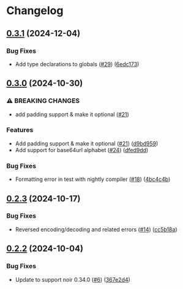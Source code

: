 # Changelog

## [0.3.1](https://github.com/noir-lang/noir_base64/compare/v0.3.0...v0.3.1) (2024-12-04)


### Bug Fixes

* Add type declarations to globals ([#29](https://github.com/noir-lang/noir_base64/issues/29)) ([6edc173](https://github.com/noir-lang/noir_base64/commit/6edc173d4f0f0a76c23f8d7cdd35dc5977ba0567))

## [0.3.0](https://github.com/noir-lang/noir_base64/compare/v0.2.3...v0.3.0) (2024-10-30)


### ⚠ BREAKING CHANGES

* add padding support & make it optional ([#21](https://github.com/noir-lang/noir_base64/issues/21))

### Features

* Add padding support & make it optional ([#21](https://github.com/noir-lang/noir_base64/issues/21)) ([d9bd959](https://github.com/noir-lang/noir_base64/commit/d9bd959bf9e01074515f48c8fa2c0fbdfb36120d))
* Add support for base64url alphabet ([#24](https://github.com/noir-lang/noir_base64/issues/24)) ([dfed9dd](https://github.com/noir-lang/noir_base64/commit/dfed9dd81c2f91947f235cf2d674e26449cfcadd))


### Bug Fixes

* Formatting error in test with nightly compiler ([#18](https://github.com/noir-lang/noir_base64/issues/18)) ([4bc4c4b](https://github.com/noir-lang/noir_base64/commit/4bc4c4ba40e786d1795ae809893c3700cfca4dc4))

## [0.2.3](https://github.com/noir-lang/noir_base64/compare/v0.2.2...v0.2.3) (2024-10-17)


### Bug Fixes

* Reversed encoding/decoding and related errors ([#14](https://github.com/noir-lang/noir_base64/issues/14)) ([cc5b18a](https://github.com/noir-lang/noir_base64/commit/cc5b18af99c22069748863257d8c6480e04dbd4a))

## [0.2.2](https://github.com/noir-lang/noir_base64/compare/v0.2.1...v0.2.2) (2024-10-04)


### Bug Fixes

* Update to support noir 0.34.0 ([#6](https://github.com/noir-lang/noir_base64/issues/6)) ([367e2d4](https://github.com/noir-lang/noir_base64/commit/367e2d49028c9f062620f547c4ee53154a853f0c))
